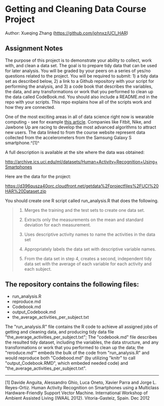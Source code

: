 Getting and Cleaning Data Course Project
========================================
  
Author: Xueqing Zhang (https://github.com/johnxz/UCI_HAR)
  
  
Assignment Notes
----------------

The purpose of this project is to demonstrate your ability to collect, work with, and clean a data set. The goal is to prepare tidy data that can be used for later analysis. You will be graded by your peers on a series of yes/no questions related to the project. You will be required to submit: 1) a tidy data set as described below, 2) a link to a Github repository with your script for performing the analysis, and 3) a code book that describes the variables, the data, and any transformations or work that you performed to clean up the data called CodeBook.md. You should also include a README.md in the repo with your scripts. This repo explains how all of the scripts work and how they are connected.  

One of the most exciting areas in all of data science right now is wearable computing - see for example [this article](www.insideactivitytracking.com/data-science-activity-tracking-and-the-battle-for-the-worlds-top-sports-brand/). Companies like Fitbit, Nike, and Jawbone Up are racing to develop the most advanced algorithms to attract new users. The data linked to from the course website represent data collected from the accelerometers from the Samsung Galaxy S smartphone.^[1]^  
  
A full description is available at the site where the data was obtained: 
  
http://archive.ics.uci.edu/ml/datasets/Human+Activity+Recognition+Using+Smartphones 
  
Here are the data for the project: 
  
https://d396qusza40orc.cloudfront.net/getdata%2Fprojectfiles%2FUCI%20HAR%20Dataset.zip 
  
You should create one R script called run_analysis.R that does the following.  
    
>1. Merges the training and the test sets to create one data set.
>
>2. Extracts only the measurements on the mean and standard deviation for each measurement. 
>
>3. Uses descriptive activity names to name the activities in the data set
>
>4. Appropriately labels the data set with descriptive variable names. 
>
>5. From the data set in step 4, creates a second, independent tidy data set with the average of each variable for each activity and each subject.


The repository contains the following files:
--------------------------------------------
  
>
- run_analysis.R
- reproduce.md
- Codebook.md
- output_Codebook.md
- the_average_activities_per_subject.txt

The "run_analysis.R" file contains the R code to achieve all assigned jobs of getting and cleaning data, and producing tidy data file "the_average_activities_per_subject.txt"; The "codebook.md" file describes the resulted tidy dataset, including the variables, the data structure, and any transformations or work that you performed to clean up the data; the "reroduce.md"" embeds the bulk of the code from "run_analysis.R" and would reproduce both "Codebood.md" (by utilizing "knitr" to call "output_Codebook.RMD", which embeded needed code) and "the_average_activities_per_subject.txt".
  
>
********
[1] Davide Anguita, Alessandro Ghio, Luca Oneto, Xavier Parra and Jorge L. Reyes-Ortiz. Human Activity Recognition on Smartphones using a Multiclass Hardware-Friendly Support Vector Machine. International Workshop of Ambient Assisted Living (IWAAL 2012). Vitoria-Gasteiz, Spain. Dec 2012





